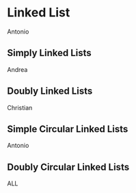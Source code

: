# Linked List
Antonio
## Simply Linked Lists
Andrea
## Doubly Linked Lists
Christian
## Simple Circular Linked Lists
Antonio
## Doubly Circular Linked Lists
ALL